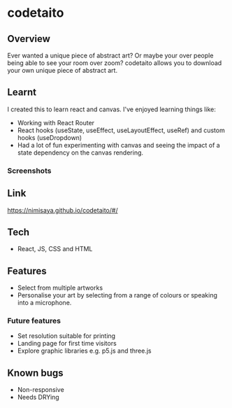 # codetaito

## Overview

Ever wanted a unique piece of abstract art? Or maybe your over people being able to see your room over zoom? codetaito allows you to download your own unique piece of abstract art.

## Learnt

I created this to learn react and canvas. I've enjoyed learning things like:

- Working with React Router
- React hooks (useState, useEffect, useLayoutEffect, useRef) and custom hooks (useDropdown)
- Had a lot of fun experimenting with canvas and seeing the impact of a state dependency on the canvas rendering.

### Screenshots

## Link

https://nimisaya.github.io/codetaito/#/

## Tech

- React, JS, CSS and HTML

## Features

- Select from multiple artworks
- Personalise your art by selecting from a range of colours or speaking into a microphone.

### Future features

- Set resolution suitable for printing
- Landing page for first time visitors
- Explore graphic libraries e.g. p5.js and three.js

## Known bugs

- Non-responsive
- Needs DRYing
